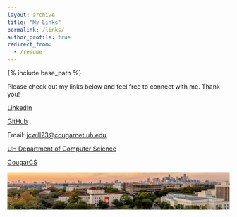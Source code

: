 ```yaml
---
layout: archive
title: "My Links"
permalink: /links/
author_profile: true
redirect_from:
  - /resume
---
```


{% include base_path %}

Please check out my links below and feel free to connect with me. Thank you!

[LinkedIn](https://www.linkedin.com/in/john-williams-3587ab12a/)

[GitHub](https://github.com/jcwill23-uh)

Email: jcwill23@cougarnet.uh.edu

[UH Department of Computer Science](https://www.uh.edu/nsm/computer-science/)

[CougarCS](https://cougarcs.com/)

![UH CAMPUS](/images/university_of_houston_cover.jpg)
